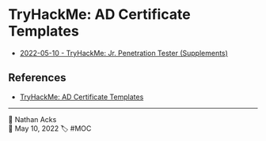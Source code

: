 # TryHackMe: AD Certificate Templates

* [2022-05-10 - TryHackMe: Jr. Penetration Tester (Supplements)](../log/2022-05-10-tryhackme-jr-penetration-tester-supplements.md)

## References

* [TryHackMe: AD Certificate Templates](https://tryhackme.com/room/adcertificatetemplates)

- - - -

<span aria-hidden="true">👤</span> Nathan Acks  
<span aria-hidden="true">📅</span> May 10, 2022
<span aria-hidden="true">🏷️</span> #MOC
